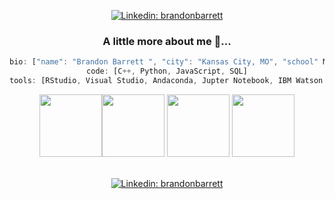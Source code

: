 <div align="center">

[![Linkedin: brandonbarrett](https://img.shields.io/badge/-brandonbarrett-blue?style=flat-square&logo=Linkedin&logoColor=white&link=https://www.linkedin.com/in/brandon-barrett-867531295/)](https://www.linkedin.com/in/brandon-barrett-867531295/)

### A little more about me 🤖...
```javascript
bio: ["name": "Brandon Barrett ", "city": "Kansas City, MO", "school" Metropolitan Community College - Maple Woods, Computer Science Major]
code: [C++, Python, JavaScript, SQL]
tools: [RStudio, Visual Studio, Andaconda, Jupter Notebook, IBM Watson Studio]
```
<img src="https://user-images.githubusercontent.com/74038190/212257454-16e3712e-945a-4ca2-b238-408ad0bf87e6.gif" width="100"><img src="https://user-images.githubusercontent.com/74038190/212257472-08e52665-c503-4bd9-aa20-f5a4dae769b5.gif" width="100">
<img src="https://user-images.githubusercontent.com/74038190/212257465-7ce8d493-cac5-494e-982a-5a9deb852c4b.gif" width="100">
<img src="https://user-images.githubusercontent.com/74038190/212284087-bbe7e430-757e-4901-90bf-4cd2ce3e1852.gif" width="100">
<br><br>

[![Linkedin: brandonbarrett](https://img.shields.io/badge/-brandonbarrett-blue?style=flat-square&logo=Linkedin&logoColor=white&link=https://www.linkedin.com/in/brandon-barrett-867531295/)](https://www.linkedin.com/in/brandon-barrett-867531295/)
